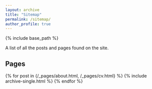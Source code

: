 ```yaml
---
layout: archive
title: "Sitemap"
permalink: /sitemap/
author_profile: true
---
```


{% include base_path %}

A list of all the posts and pages found on the site.

<h2>Pages</h2>
{% for post in {/_pages/about.html, /_pages/cv.html} %}
  {% include archive-single.html %}
{% endfor %}

